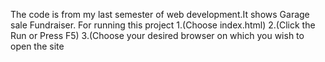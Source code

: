 The code is from my last semester of web development.It shows Garage sale Fundraiser.
For running this project
1.(Choose index.html)
2.(Click the Run or Press F5)
3.(Choose your desired browser on which you wish to open the site
